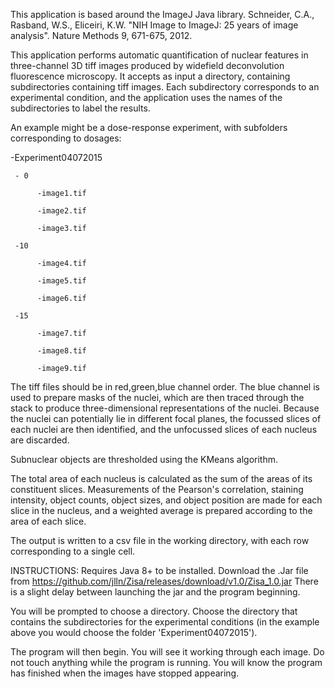 This application is based around the ImageJ Java library. 
Schneider, C.A., Rasband, W.S., Eliceiri, K.W. "NIH Image to ImageJ: 25 years of image analysis". Nature Methods 9, 671-675, 2012.

This application performs automatic quantification of nuclear features in three-channel 3D tiff images produced by widefield deconvolution fluorescence microscopy. It accepts as input a directory, containing subdirectories containing tiff images. Each subdirectory corresponds to an experimental condition, and the application uses the names of the subdirectories to label the results.

An example might be a dose-response experiment, with subfolders corresponding to dosages:

-Experiment04072015

     - 0

          -image1.tif
          
          -image2.tif
          
          -image3.tif
          
     -10
          
          -image4.tif
          
          -image5.tif
          
          -image6.tif
     
     -15
     
          -image7.tif
          
          -image8.tif
          
          -image9.tif


The tiff files should be in red,green,blue channel order. The blue channel is used to prepare masks of the nuclei, which are then traced through the stack to produce three-dimensional representations of the nuclei. Because the nuclei can potentially lie in different focal planes, the focussed slices of each nuclei are then identified, and the unfocussed slices of each nucleus are discarded.

Subnuclear objects are thresholded using the KMeans algorithm.

The total area of each nucleus is calculated as the sum of the areas of its constituent slices. Measurements of the Pearson's correlation,  staining intensity, object counts, object sizes, and object position are made for each slice in the nucleus, and a weighted average is prepared according to the area of each slice. 

The output is written to a csv file in the working directory, with each row corresponding to a single cell.

INSTRUCTIONS:
Requires Java 8+ to be installed.
Download the .Jar file from https://github.com/jlln/Zisa/releases/download/v1.0/Zisa_1.0.jar
There is a slight delay between launching the jar and the program beginning.

You will be prompted to choose a directory. Choose the directory that contains the subdirectories for the experimental conditions (in the example above you would choose the folder 'Experiment04072015').

The program will then begin. You will see it working through each image. Do not touch anything while the program is running.
You will know the program has finished when the images have stopped appearing.

